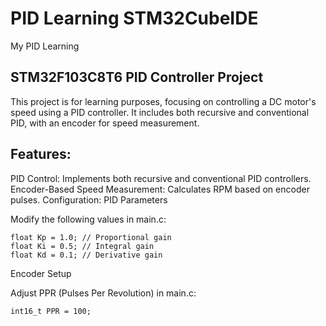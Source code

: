 # PID Learning STM32CubeIDE
My PID Learning

## STM32F103C8T6 PID Controller Project

This project is for learning purposes, focusing on controlling a DC motor's speed using a PID controller.
It includes both recursive and conventional PID, with an encoder for speed measurement.

## Features:
PID Control: Implements both recursive and conventional PID controllers.
Encoder-Based Speed Measurement: Calculates RPM based on encoder pulses.
Configuration:
PID Parameters

Modify the following values in main.c:
```
float Kp = 1.0; // Proportional gain
float Ki = 0.5; // Integral gain
float Kd = 0.1; // Derivative gain
```

Encoder Setup

Adjust PPR (Pulses Per Revolution) in main.c:
```
int16_t PPR = 100;
```
